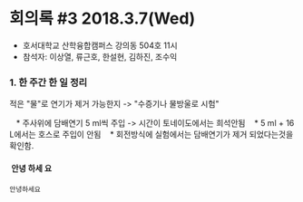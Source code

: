 # 회의록 #3 2018.3.7(Wed)

  * 호서대학교 산학융합캠퍼스 강의동 504호 11시
  * 참석자: 이상열, 류근호, 한설현, 김하진, 조수익

### 1. 한 주간 한 일 정리

적은 "물"로 연기가 제거 가능한지 -> "수증기나 물방울로 시험"

    * 주사위에 담배연기 5 ml씩 주입 -> 시간이 토네이도에서는 희석안됨
    * 5 ml + 16 L에서는 호스로 주입이 안됨
    * 회전방식에 실험에서는 담배연기가 제거 되었다는것을 확인함.
####  안녕 하세 요

```
안녕하세요
```
